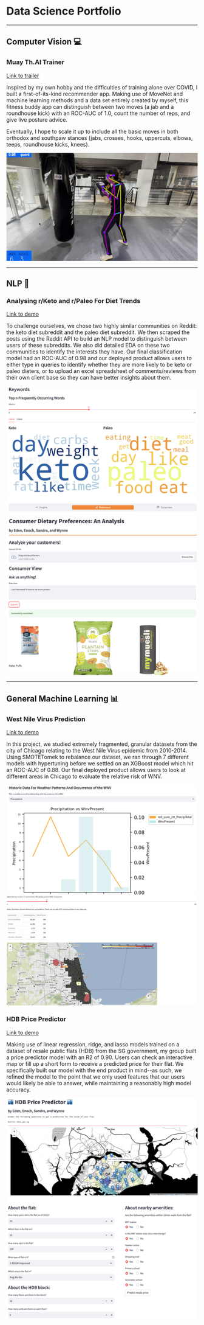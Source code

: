 # Data Science Portfolio

---

## Computer Vision 	💻

### Muay Th.AI Trainer
[Link to trailer](https://youtu.be/-IE-1zgkS1g)

Inspired by my own hobby and the difficulties of training alone over COVID, I built a first-of-its-kind recommender app. Making use of MoveNet and machine learning methods and a data set entirely created by myself, this fitness buddy app can distinguish between two moves (a jab and a roundhouse kick) with an ROC-AUC of 1.0, count the number of reps, and give live posture advice. 

Eventually, I hope to scale it up to include all the basic moves in both orthodox and southpaw stances (jabs, crosses, hooks, uppercuts, elbows, teeps, roundhouse kicks, knees). 

<img src="images/demo_clip.gif?raw=true"/>



---

## NLP 💬

### Analysing r/Keto and r/Paleo For Diet Trends
[Link to demo](https://consumer-dietary-preferences.streamlit.app/)

To challenge ourselves, we chose two highly similar communities on Reddit: the keto diet subreddit and the paleo diet subreddit. We then scraped the posts using the Reddit API to build an NLP model to distinguish between users of these subreddits. We also did detailed EDA on these two communities to identify the interests they have. Our final classification model had an ROC-AUC of 0.98 and our deployed product allows users to either type in queries to identify whether they are more likely to be keto or paleo dieters, or to upload an excel spreadsheet of comments/reviews from their own client base so they can have better insights about them. 

<img src="images/Screenshot 2023-08-21 at 11.28.07 AM.png?raw=true"/>
<img src="images/Screenshot 2023-08-21 at 11.29.11 AM.png?raw=true"/>
<img src="images/Screenshot 2023-08-21 at 11.29.58 AM.png?raw=true"/>


---
## General Machine Learning 📊

### West Nile Virus Prediction
[Link to demo](https://west-nile-virus-prediction.streamlit.app/)

In this project, we studied extremely fragmented, granular datasets from the city of Chicago relating to the West Nile Virus epidemic from 2010-2014. Using SMOTETomek to rebalance our dataset, we ran through 7 different models with hypertuning before we settled on an XGBoost model which hit an ROC-AUC of 0.88. Our final deployed product allows users to look at different areas in Chicago to evaluate the relative risk of WNV. 

<img src="images/Screenshot 2023-08-21 at 11.31.23 AM.png?raw=true"/>
<img src="images/Screenshot 2023-08-21 at 11.42.37 AM.png?raw=true"/>

### HDB Price Predictor
[Link to demo](https://hdb-price-predictor.streamlit.app/)

Making use of linear regression, ridge, and lasso models trained on a dataset of resale public flats (HDB) from the SG government, my group built a price predictor model with an R2 of 0.90. Users can check an interactive map or fill up a short form to receive a predicted price for their flat. We specifically built our model with the end product in mind--as such, we refined the model to the point that we only used features that our users would likely be able to answer, while maintaining a reasonably high model accuracy. 

<img src="images/Screenshot 2023-08-21 at 11.33.12 AM.png?raw=true"/>
<img src="images/Screenshot 2023-08-21 at 11.33.23 AM.png?raw=true"/>


